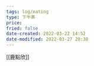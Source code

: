 ```yaml
---
tags: log/eating
type: 下午茶
price: 
fried: false
date-created: 2022-03-22 14:52
date-modified: 2022-03-27 20:38
---
```


[[鹿點欣]]